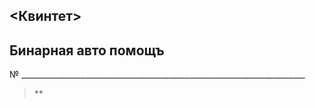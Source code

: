 ## **<Квинтет>**
## **Бинарная авто помощъ**
№ _______________________________________________________________________

> **































